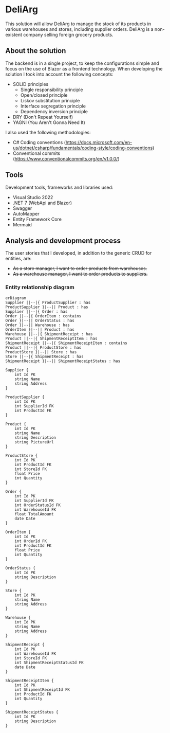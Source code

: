 # DeliArg
This solution will allow DeliArg to manage the stock of its products in various warehouses and stores, including supplier orders. DeliArg is a non-existent company selling foreign grocery products.

## **About the solution**
The backend is in a single project, to keep the configurations simple and focus on the use of Blazor as a frontend technology.
When developing the solution I took into account the following concepts:

- SOLID principles
   - Single responsibility principle
   - Open/closed principle
   - Liskov substitution principle
   - Interface segregation principle
   - Dependency inversion principle
- DRY (Don't Repeat Yourself)
- YAGNI (You Aren't Gonna Need It)

I also used the following methodologies:

- C# Coding conventions (https://docs.microsoft.com/en-us/dotnet/csharp/fundamentals/coding-style/coding-conventions)
- Conventional commits (https://www.conventionalcommits.org/en/v1.0.0/)

## **Tools**

Development tools, frameworks and libraries used:

- Visual Studio 2022
- .NET 7 (WebApi and Blazor)
- Swagger
- AutoMapper
- Entity Framework Core
- Mermaid

## **Analysis and development process**

The user stories that I developed, in addition to the generic CRUD for entities, are:

- ~~As a store manager, I want to order products from warehouses.~~
- ~~As a warehouse manager, I want to order products to suppliers.~~

### **Entity relationship diagram**
```mermaid
erDiagram
Supplier ||--|{ ProductSupplier : has
ProductSupplier }|--|| Product : has
Supplier ||--|{ Order : has
Order ||--|{ OrderItem : contains
Order }|--|| OrderStatus : has
Order }|--|| Warehouse : has
OrderItem }|--|| Product : has
Warehouse ||--|{ ShipmentReceipt : has
Product ||--|{ ShipmentReceiptItem : has
ShipmentReceipt ||--|{ ShipmentReceiptItem : contains
Product ||--|{ ProductStore : has
ProductStore }|--|| Store : has
Store ||--|{ ShipmentReceipt : has
ShipmentReceipt }|--|| ShipmentReceiptStatus : has

Supplier {
    int Id PK
    string Name
    string Address
}

ProductSupplier {
    int Id PK
    int SupplierId FK
    int ProductId FK
}

Product {
    int Id PK
    string Name
    string Description
    string PictureUrl
}

ProductStore {
    int Id PK
    int ProductId FK
    int StoreId FK
    float Price
    int Quantity
}

Order {
    int Id PK
    int SupplierId FK
    int OrderStatusId FK
    int WarehouseId FK
    float TotalAmount
    date Date
}

OrderItem {
    int Id PK
    int OrderId FK
    int ProductId FK
    float Price
    int Quantity
}

OrderStatus {
    int Id PK
    string Description
}

Store {
    int Id PK
    string Name
    string Address
}

Warehouse {
    int Id PK
    string Name
    string Address
}

ShipmentReceipt {
    int Id PK
    int WarehouseId FK
    int StoreId FK
    int ShipmentReceiptStatusId FK
    date Date
}

ShipmentReceiptItem {
    int Id PK
    int ShipmentReceiptId FK
    int ProductId FK
    int Quantity
}

ShipmentReceiptStatus {
    int Id PK
    string Description
}
```
